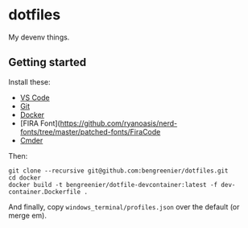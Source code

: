 # dotfiles

My devenv things.

## Getting started

Install these:

+ [VS Code](https://code.visualstudio.com)
+ [Git](https://git-scm.com/download)
+ [Docker](https://hub.docker.com/?overlay=onboarding)
+ [FIRA Font](https://github.com/ryanoasis/nerd-fonts/tree/master/patched-fonts/FiraCode
+ [Cmder](https://cmder.net/)


Then:

```
git clone --recursive git@github.com:bengreenier/dotfiles.git
cd docker
docker build -t bengreenier/dotfile-devcontainer:latest -f dev-container.Dockerfile .
```

And finally, copy `windows_terminal/profiles.json` over the default (or merge em).
